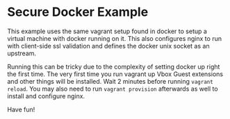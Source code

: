 # Secure Docker Example

This example uses the same vagrant setup found in docker to setup a
virtual machine with docker running on it. This also configures nginx to
run with client-side ssl validation and defines the docker unix socket
as an upstream. 

Running this can be tricky due to the complexity of setting docker up
right the first time. The very first time you run vagrant up Vbox Guest
extensions and other things will be installed. Wait 2 minutes before
running `vagrant reload`. You may also need to run `vagrant provision`
afterwards as well to install and configure nginx. 

Have fun!


